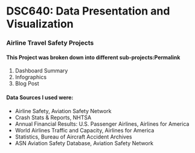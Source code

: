 # DSC640: Data Presentation and Visualization

### Airline Travel Safety Projects

#### This Project was broken down into different sub-projects:Permalink
1. Dashboard Summary
2. Infographics
3. Blog Post

#### Data Sources I used were:
* Airline Safety, Aviation Safety Network
* Crash Stats & Reports, NHTSA
* Annual Financial Results: U.S. Passenger Airlines, Airlines for America
* World Airlines Traffic and Capacity, Airlines for America
* Statistics, Bureau of Aircraft Accident Archives
* ASN Aviation Safety Database, Aviation Safety Network
